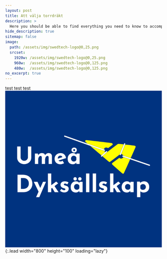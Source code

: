 ```yaml
---
layout: post
title: Att välja torrdräkt
description: >
  Here you should be able to find everything you need to know to accomplish the most common tasks when blogging with Hydejack.
hide_description: true
sitemap: false
image:
  path: /assets/img/swedtech-logo@0,25.png
  srcset:
    1920w: /assets/img/swedtech-logo@0,25.png
    960w:  /assets/img/swedtech-logo@0,125.png
    480w:  /assets/img/swedtech-logo@0,125.png
no_excerpt: true
---
```


test test test
![Full-width image](/assets/img/FB-logga.png){:.lead width="800" height="100" loading="lazy"}
